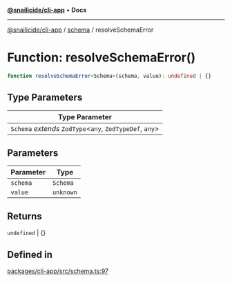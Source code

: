 [**@snailicide/cli-app**](../../../README.md) • **Docs**

---

[@snailicide/cli-app](../../../README.md) / [schema](../README.md) / resolveSchemaError

# Function: resolveSchemaError()

```ts
function resolveSchemaError<Schema>(schema, value): undefined | {}
```

## Type Parameters

| Type Parameter                                             |
| ---------------------------------------------------------- |
| `Schema` _extends_ `ZodType`\<`any`, `ZodTypeDef`, `any`\> |

## Parameters

| Parameter | Type      |
| --------- | --------- |
| `schema`  | `Schema`  |
| `value`   | `unknown` |

## Returns

`undefined` \| \{\}

## Defined in

[packages/cli-app/src/schema.ts:97](https://github.com/gbtunney/snailicide-monorepo/blob/2f8292b3376742ccb9ee5c3746eee5023a1d41bb/packages/cli-app/src/schema.ts#L97)

